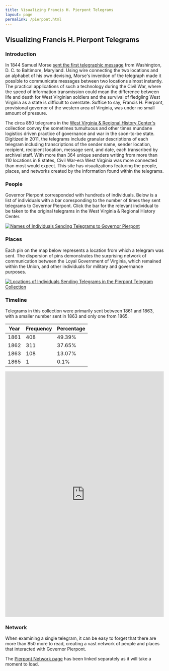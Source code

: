 ```yaml
---
title: Visualizing Francis H. Pierpont Telegrams
layout: page
permalink: /pierpont.html
---
```


## Visualizing Francis H. Pierpont Telegrams

### Introduction

In 1844 Samuel Morse [sent the first telegraphic message](https://www.history.com/topics/inventions/telegraph) from Washington, D. C. to Baltimore, Maryland. Using wire connecting the two locations and an alphabet of his own devising, Morse's invention of the telegraph made it possible to communicate messages between two locations almost instantly. The practical applications of such a technology during the Civil War, where the speed of information transmission could mean the difference between life and death for West Virginian soldiers and the survival of fledgling West Virginia as a state is difficult to overstate. Suffice to say, Francis H. Pierpont, provisional governor of the western area of Virginia, was under no small amount of pressure.

The circa 850 telegrams in the [West Virginia & Regional History Center's](https://civilwarwv.lib.wvu.edu/about) collection convey the sometimes tumultuous and other times mundane logistics driven practice of governance and war in the soon-to-be state. Digitized in 2011, the telegrams include granular descriptions of each telegram including transcriptions of the sender name, sender location, recipient, recipient location, message sent, and date, each transcribed by archival staff. With more than 364 unique senders writing from more than 110 locations in 8 states, Civil War-era West Virginia was more connected than most would expect. This site has visualizations featuring the people, places, and networks created by the information found within the telegrams.

### People

Governor Pierpont corresponded with hundreds of individuals. Below is a list of individuals with a bar coresponding to the number of times they sent telegrams to Governor Pierpont. Click the bar for the relevant individual to be taken to the original telegrams in the West Virginia & Regional History Center.

<div class='tableauPlaceholder' id='viz1669406671737' style='position: relative'><noscript><a href='http:&#47;&#47;elizabethjames.net'><img alt='Names of Individuals Sending Telegrams to Governor Pierpont ' src='https:&#47;&#47;public.tableau.com&#47;static&#47;images&#47;Na&#47;NamesofIndividualsSendingTelegramstoGovernorPierpont&#47;Sheet1&#47;1_rss.png' style='border: none' /></a></noscript><object class='tableauViz'  style='display:none;'><param name='host_url' value='https%3A%2F%2Fpublic.tableau.com%2F' /> <param name='embed_code_version' value='3' /> <param name='site_root' value='' /><param name='name' value='NamesofIndividualsSendingTelegramstoGovernorPierpont&#47;Sheet1' /><param name='tabs' value='no' /><param name='toolbar' value='yes' /><param name='static_image' value='https:&#47;&#47;public.tableau.com&#47;static&#47;images&#47;Na&#47;NamesofIndividualsSendingTelegramstoGovernorPierpont&#47;Sheet1&#47;1.png' /> <param name='animate_transition' value='yes' /><param name='display_static_image' value='yes' /><param name='display_spinner' value='yes' /><param name='display_overlay' value='yes' /><param name='display_count' value='yes' /><param name='language' value='en' /></object></div>                <script type='text/javascript'>                    var divElement = document.getElementById('viz1669406671737');                    var vizElement = divElement.getElementsByTagName('object')[0];                    vizElement.style.width='100%';vizElement.style.height=(divElement.offsetWidth*0.75)+'px';                    var scriptElement = document.createElement('script');                    scriptElement.src = 'https://public.tableau.com/javascripts/api/viz_v1.js';                    vizElement.parentNode.insertBefore(scriptElement, vizElement);                </script>

### Places

Each pin on the map below represents a location from which a telegram was sent. The dispersion of pins demonstrates the surprising network of communication between the Loyal Government of Virginia, which remained within the Union, and other individuals for military and governance purposes. 

<div class='tableauPlaceholder' id='viz1669406966134' style='position: relative'><noscript><a href='https:&#47;&#47;elizabethjames.net&#47;'><img alt='Locations of Individuals Sending Telegrams in the Pierpont Telegram Collection ' src='https:&#47;&#47;public.tableau.com&#47;static&#47;images&#47;CX&#47;CXCN6HPJ6&#47;1_rss.png' style='border: none' /></a></noscript><object class='tableauViz'  style='display:none;'><param name='host_url' value='https%3A%2F%2Fpublic.tableau.com%2F' /> <param name='embed_code_version' value='3' /> <param name='path' value='shared&#47;CXCN6HPJ6' /> <param name='toolbar' value='yes' /><param name='static_image' value='https:&#47;&#47;public.tableau.com&#47;static&#47;images&#47;CX&#47;CXCN6HPJ6&#47;1.png' /> <param name='animate_transition' value='yes' /><param name='display_static_image' value='yes' /><param name='display_spinner' value='yes' /><param name='display_overlay' value='yes' /><param name='display_count' value='yes' /><param name='tabs' value='no' /><param name='language' value='en' /><param name='filter' value='publish=yes' /></object></div>                <script type='text/javascript'>                    var divElement = document.getElementById('viz1669406966134');                    var vizElement = divElement.getElementsByTagName('object')[0];                    vizElement.style.width='100%';vizElement.style.height=(divElement.offsetWidth*0.75)+'px';                    var scriptElement = document.createElement('script');                    scriptElement.src = 'https://public.tableau.com/javascripts/api/viz_v1.js';                    vizElement.parentNode.insertBefore(scriptElement, vizElement);                </script>

### Timeline

Telegrams in this collection were primarily sent between 1861 and 1863, with a smaller number sent in 1863 and only one from 1865.

<table>
<thead>
  <tr>
    <th>Year</th>
    <th>Frequency</th>
    <th>Percentage</th>
  </tr>
</thead>
<tbody>
  <tr>
    <td>1861</td>
    <td>408</td>
    <td>49.39%</td>
  </tr>
  <tr>
    <td>1862</td>
    <td>311</td>
    <td>37.65%</td>
  </tr>
  <tr>
    <td>1863</td>
    <td>108</td>
    <td>13.07%</td>
  </tr>
  <tr>
    <td>1865</td>
    <td>1</td>
    <td>0.1%</td>
  </tr>
</tbody>
</table>

<iframe src="https://timemapper.okfnlabs.org/thebooktourist/pierpont-telegram-timeline?embed=1" frameborder="0" style="border: none;" width="100%" height="780;"></iframe>

### Network

When examining a single telegram, it can be easy to forget that there are more than 850 more to read, creating a vast network of people and places that interacted with Governor Pierpont.

The [Pierpont Network page](https://elizajames.github.io/pierpont_network.html) has been linked separately as it will take a moment to load.